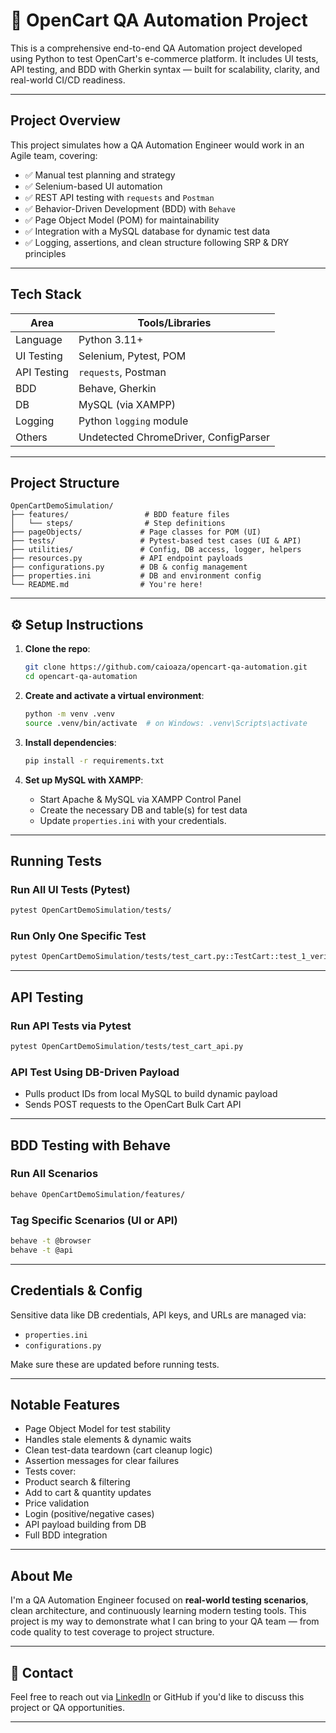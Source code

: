 # 🛒 OpenCart QA Automation Project

This is a comprehensive end-to-end QA Automation project developed using Python to test OpenCart's e-commerce platform. It includes UI tests, API testing, and BDD with Gherkin syntax — built for scalability, clarity, and real-world CI/CD readiness.

---

## Project Overview

This project simulates how a QA Automation Engineer would work in an Agile team, covering:

- ✅ Manual test planning and strategy
- ✅ Selenium-based UI automation
- ✅ REST API testing with `requests` and `Postman`
- ✅ Behavior-Driven Development (BDD) with `Behave`
- ✅ Page Object Model (POM) for maintainability
- ✅ Integration with a MySQL database for dynamic test data
- ✅ Logging, assertions, and clean structure following SRP & DRY principles

---

## Tech Stack

| Area        | Tools/Libraries                       |
| ----------- | ------------------------------------- |
| Language    | Python 3.11+                          |
| UI Testing  | Selenium, Pytest, POM                 |
| API Testing | `requests`, Postman                   |
| BDD         | Behave, Gherkin                       |
| DB          | MySQL (via XAMPP)                     |
| Logging     | Python `logging` module               |
| Others      | Undetected ChromeDriver, ConfigParser |

---

## Project Structure

```
OpenCartDemoSimulation/
├── features/                 # BDD feature files
│   └── steps/                # Step definitions
├── pageObjects/             # Page classes for POM (UI)
├── tests/                   # Pytest-based test cases (UI & API)
├── utilities/               # Config, DB access, logger, helpers
├── resources.py             # API endpoint payloads
├── configurations.py        # DB & config management
├── properties.ini           # DB and environment config
└── README.md                # You're here!
```

---

## ⚙️ Setup Instructions

1. **Clone the repo**:

   ```bash
   git clone https://github.com/caioaza/opencart-qa-automation.git
   cd opencart-qa-automation
   ```

2. **Create and activate a virtual environment**:

   ```bash
   python -m venv .venv
   source .venv/bin/activate  # on Windows: .venv\Scripts\activate
   ```

3. **Install dependencies**:

   ```bash
   pip install -r requirements.txt
   ```

4. **Set up MySQL with XAMPP**:
   - Start Apache & MySQL via XAMPP Control Panel
   - Create the necessary DB and table(s) for test data
   - Update `properties.ini` with your credentials.

---

## Running Tests

### Run All UI Tests (Pytest)

```bash
pytest OpenCartDemoSimulation/tests/
```

### Run Only One Specific Test

```bash
pytest OpenCartDemoSimulation/tests/test_cart.py::TestCart::test_1_verify_items_data
```

---

## API Testing

### Run API Tests via Pytest

```bash
pytest OpenCartDemoSimulation/tests/test_cart_api.py
```

### API Test Using DB-Driven Payload

- Pulls product IDs from local MySQL to build dynamic payload
- Sends POST requests to the OpenCart Bulk Cart API

---

## BDD Testing with Behave

### Run All Scenarios

```bash
behave OpenCartDemoSimulation/features/
```

### Tag Specific Scenarios (UI or API)

```bash
behave -t @browser
behave -t @api
```

---

## Credentials & Config

Sensitive data like DB credentials, API keys, and URLs are managed via:

- `properties.ini`
- `configurations.py`

Make sure these are updated before running tests.

---

## Notable Features

-  Page Object Model for test stability
-  Handles stale elements & dynamic waits
-  Clean test-data teardown (cart cleanup logic)
-  Assertion messages for clear failures
-  Tests cover:
  - Product search & filtering
  - Add to cart & quantity updates
  - Price validation
  - Login (positive/negative cases)
  - API payload building from DB
  - Full BDD integration

---

##  About Me

I'm a QA Automation Engineer focused on **real-world testing scenarios**, clean architecture, and continuously learning modern testing tools. This project is my way to demonstrate what I can bring to your QA team — from code quality to test coverage to project structure.

---

## 📧 Contact

Feel free to reach out via [LinkedIn](https://www.linkedin.com/in/your-profile) or GitHub if you'd like to discuss this project or QA opportunities.

---
